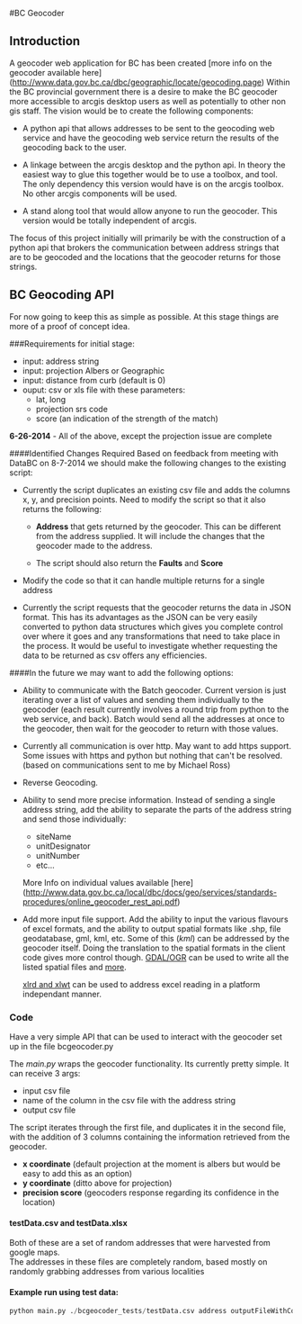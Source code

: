 #BC Geocoder

## Introduction

A geocoder web application for BC has been created [more info on the geocoder available here] (http://www.data.gov.bc.ca/dbc/geographic/locate/geocoding.page)
Within the BC provincial government there is a desire to make the BC geocoder 
more accessible to arcgis desktop users as well as potentially to other non 
gis staff. The vision would be to create the following components:
  
  - A python api that allows addresses to be sent to the geocoding 
    web service and have the geocoding web service return the 
    results of the geocoding back to the user.
   
  - A linkage between the arcgis desktop and the python api.  In theory 
    the easiest way to glue this together would be to use a toolbox, 
    and tool.  The only dependency this version would have is on the 
    arcgis toolbox.  No other arcgis components will be used.
    
  - A stand along tool that would allow anyone to run the geocoder. This 
    version would be totally independent of arcgis.  
    
The focus of this project initially will primarily be with the construction of a python 
api that brokers the communication between address strings that are to be geocoded and the 
locations that the geocoder returns for those strings.

## BC Geocoding API

For now going to keep this as simple as possible.  At this stage
things are more of a proof of concept idea.  

###Requirements for initial stage:

  - input: address string
  - input: projection Albers or Geographic
  - input: distance from curb (default is 0)
  - ouput: csv or xls file with these parameters:
     - lat, long
     - projection srs code
     - score (an indication of the strength of the match)
     
**6-26-2014** - All of the above, except the projection issue are complete
  
####Identified Changes Required
Based on feedback from meeting with DataBC on 8-7-2014 we should make the 
following changes to the existing script:

  - Currently the script duplicates an existing csv file and adds the columns
    x, y, and precision points.  Need to modify the script so that it also 
    returns the following:
    
    - **Address** that gets returned by the geocoder.  This can be different 
      from the address supplied.  It will include the changes that the 
      geocoder made to the address.
    	  
    - The script should also return the **Faults** and **Score**
    
  - Modify the code so that it can handle multiple returns for a single address
  
  - Currently the script requests that the geocoder returns the data in JSON
    format.  This has its advantages as the JSON can be very easily converted
    to python data structures which gives you complete control over where it
    goes and any transformations that need to take place in the process.  It 
    would be useful to investigate whether requesting the data to be returned
    as csv offers any efficiencies.
 
####In the future we may want to add the following options:

  - Ability to communicate with the Batch geocoder. Current version 
    is just iterating over a list of values and sending them individually 
    to the geocoder (each result currently involves a round trip from python 
    to the web service, and back).  Batch would send all the addresses at once to the 
    geocoder, then wait for the geocoder to return with those values.
    
  - Currently all communication is over http.  May want to 
    add https support.  Some issues with https and python 
    but nothing that can't be resolved. (based on communications
    sent to me by Michael Ross)
    
  - Reverse Geocoding.
  
  - Ability to send more precise information.  Instead of sending 
    a single address string, add the ability to separate the 
    parts of the address string and send those individually:
    
      - siteName
      - unitDesignator
      - unitNumber 
      - etc...
      
    More Info on individual values available [here] (http://www.data.gov.bc.ca/local/dbc/docs/geo/services/standards-procedures/online_geocoder_rest_api.pdf)
    
  - Add more input file support. Add the ability to input the various 
    flavours of excel formats, and the ability to output spatial formats 
    like .shp, file geodatabase, gml, kml, etc.  Some of this (*kml*) can be
    addressed by the geocoder itself.  Doing the translation to the spatial
    formats in the client code gives more control though.  [GDAL/OGR](http://www.gdal.org) can 
    be used to write all the listed spatial files and [more](http://www.gdal.org/ogr_formats.html).
    
    [xlrd and xlwt](http://www.python-excel.org/) can be used to address
    excel reading in a platform independant manner.
      
  
### Code

Have a very simple API that can be used to interact with the geocoder set up in the file bcgeocoder.py

The *main.py* wraps the geocoder functionality.  Its currently pretty simple.  It 
can receive 3 args:

 - input csv file
 - name of the column in the csv file with the address string
 - output csv file
 
The script iterates through the first file, and duplicates it in the second file, with the 
addition of 3 columns containing the information retrieved from the geocoder.
 - **x coordinate** (default projection at the moment is albers but would be easy to add this as an option)
 - **y coordinate** (ditto above for projection) 
 - **precision score** (geocoders response regarding its confidence in the location)
 
 
#### testData.csv and testData.xlsx
Both of these are a set of random addresses that were harvested from google maps.  
The addresses in these files are completely random, based mostly on randomly 
grabbing addresses from various localities
 
 
#### Example run using test data:

```python
python main.py ./bcgeocoder_tests/testData.csv address outputFileWithCoords.csv
```





